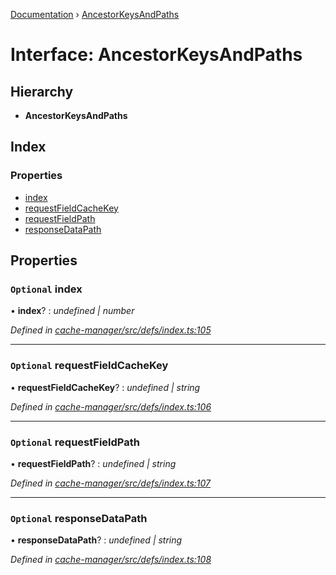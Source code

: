 [Documentation](../README.md) › [AncestorKeysAndPaths](ancestorkeysandpaths.md)

# Interface: AncestorKeysAndPaths

## Hierarchy

* **AncestorKeysAndPaths**

## Index

### Properties

* [index](ancestorkeysandpaths.md#optional-index)
* [requestFieldCacheKey](ancestorkeysandpaths.md#optional-requestfieldcachekey)
* [requestFieldPath](ancestorkeysandpaths.md#optional-requestfieldpath)
* [responseDataPath](ancestorkeysandpaths.md#optional-responsedatapath)

## Properties

### `Optional` index

• **index**? : *undefined | number*

*Defined in [cache-manager/src/defs/index.ts:105](https://github.com/badbatch/graphql-box/blob/2a7ac36/packages/cache-manager/src/defs/index.ts#L105)*

___

### `Optional` requestFieldCacheKey

• **requestFieldCacheKey**? : *undefined | string*

*Defined in [cache-manager/src/defs/index.ts:106](https://github.com/badbatch/graphql-box/blob/2a7ac36/packages/cache-manager/src/defs/index.ts#L106)*

___

### `Optional` requestFieldPath

• **requestFieldPath**? : *undefined | string*

*Defined in [cache-manager/src/defs/index.ts:107](https://github.com/badbatch/graphql-box/blob/2a7ac36/packages/cache-manager/src/defs/index.ts#L107)*

___

### `Optional` responseDataPath

• **responseDataPath**? : *undefined | string*

*Defined in [cache-manager/src/defs/index.ts:108](https://github.com/badbatch/graphql-box/blob/2a7ac36/packages/cache-manager/src/defs/index.ts#L108)*

